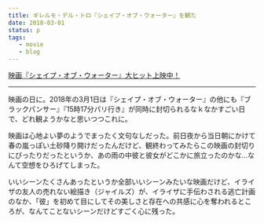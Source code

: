 ```yaml
---
title: ギレルモ・デル・トロ『シェイプ・オブ・ウォーター』を観た
date: 2018-03-01
status: p
tags:
   - movie
   - blog
---
```


[映画『シェイプ・オブ・ウォーター』大ヒット上映中！](http://www.foxmovies-jp.com/shapeofwater/)

---

映画の日に。2018年の3月1日は『シェイプ・オブ・ウォーター』の他にも『ブラックパンサー』『15時17分パリ行き』が同時に封切られるなｋなかすごい日で、どれ観ようかなと思いつつこれに。

映画は心地よい夢のようでまったく文句なしだった。前日夜から当日朝にかけて春の嵐っぽい土砂降り開けだったんだけど、観終わってみたらこの映画の封切りにぴったりだったというか、あの雨の中彼と彼女がどこかに旅立ったのかな…なんて空想をひろげてしまった。

いいシーンたくさんあったというか全部いいシーンみたいな映画だけど、イライザの友人の売れない絵描き（ジャイルズ）が、イライザに手伝わされる逃亡計画のなか、「彼」を初めて目にしてその美しさと存在への共感に心を奪われるところが、なんてことないシーンだけどすごく心に残った。
